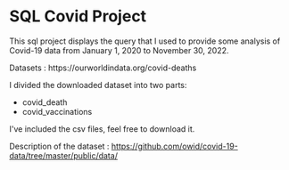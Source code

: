 # SQL Covid Project
This sql project displays the query that I used to provide some analysis of Covid-19 data from January 1, 2020 to November 30, 2022.
<p> Datasets : https://ourworldindata.org/covid-deaths <br> 

I divided the downloaded dataset into two parts: <br>

- covid_death 
- covid_vaccinations

I've included the csv files, feel free to download it.

Description of the dataset : https://github.com/owid/covid-19-data/tree/master/public/data/

